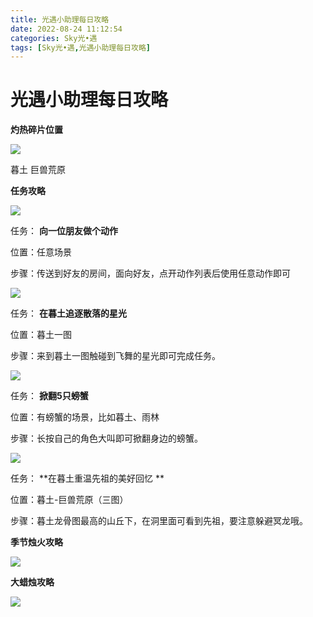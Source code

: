 ```yaml
---
title: 光遇小助理每日攻略
date: 2022-08-24 11:12:54
categories: Sky光•遇
tags: [Sky光•遇,光遇小助理每日攻略]
---
```

# 光遇小助理每日攻略
**灼热碎片位置**

![](https://ok.166.net/reunionpub/ds/kol/20220814/002050-je8y2l7tg4.jpeg)

暮土 巨兽荒原

  

 **任务攻略**

![](https://ok.166.net/reunionpub/ds/kol/20220824/001408-ph1qtk8abe.png)

任务： **向一位朋友做个动作**

位置：任意场景

步骤：传送到好友的房间，面向好友，点开动作列表后使用任意动作即可

![](https://ok.166.net/reunionpub/ds/kol/20220824/001326-tioyg6maw2.png)

任务： **在暮土追逐散落的星光**

位置：暮土一图

步骤：来到暮土一图触碰到飞舞的星光即可完成任务。

![](https://ok.166.net/reunionpub/ds/kol/20220824/001343-k7qesbald8.png)

任务： **掀翻5只螃蟹**

位置：有螃蟹的场景，比如暮土、雨林

步骤：长按自己的角色大叫即可掀翻身边的螃蟹。

![](https://ok.166.net/reunionpub/ds/kol/20220824/001742-m2yg4l0cs7.png)

任务： **在暮土重温先祖的美好回忆  **

位置：暮土-巨兽荒原（三图）

步骤：暮土龙骨图最高的山丘下，在洞里面可看到先祖，要注意躲避冥龙哦。

 **季节烛火攻略**

![](https://ok.166.net/reunionpub/ds/kol/20220824/001051-v2swtoik13.png)

  

 **大蜡烛攻略**

![](https://ok.166.net/reunionpub/ds/kol/20220824/000925-e32akvnsqo.png)

